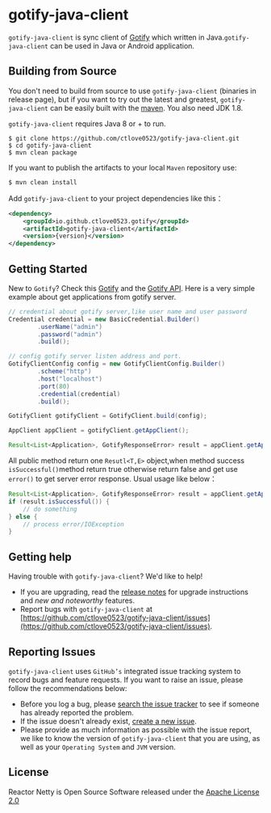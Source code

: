 # gotify-java-client

`gotify-java-client` is sync client of [Gotify](https://gotify.net/) which written in Java.`gotify-java-client` can be used in Java or Android application.

## Building from Source

You don't need to build from source to use `gotify-java-client` (binaries in release page), but if you want to try out the latest and greatest, `gotify-java-client` can be easily built with the [maven](https://maven.apache.org/). You also need JDK 1.8.

`gotify-java-client` requires Java 8 or + to run.

~~~shell
$ git clone https://github.com/ctlove0523/gotify-java-client.git
$ cd gotify-java-client
$ mvn clean package
~~~

If you want to publish the artifacts to your local `Maven` repository use:

~~~shell
$ mvn clean install
~~~

Add `gotify-java-client` to your project dependencies like this：

~~~xml
<dependency>
	<groupId>io.github.ctlove0523.gotify</groupId>
	<artifactId>gotify-java-client</artifactId>
	<version>{version}</version>
</dependency>
~~~



## Getting Started

New to `Gotify`? Check this [Gotify](https://gotify.net/) and the [Gotify API](https://gotify.net/api-docs). Here is a very simple example about get applications from gotify server.

```java
// credential about gotify server,like user name and user password
Credential credential = new BasicCredential.Builder()
		.userName("admin")
		.password("admin")
		.build();

// config gotify server listen address and port.
GotifyClientConfig config = new GotifyClientConfig.Builder()
		.scheme("http")
		.host("localhost")
		.port(80)
		.credential(credential)
		.build();

GotifyClient gotifyClient = GotifyClient.build(config);

AppClient appClient = gotifyClient.getAppClient();

Result<List<Application>, GotifyResponseError> result = appClient.getApplications();
```

All public method return one `Resutl<T,E>` object,when method success `isSuccessful()`method return true otherwise return false and get use `error()` to get server error response. Usual usage like below：

~~~java
Result<List<Application>, GotifyResponseError> result = appClient.getApplications();
if (result.isSuccessful()) {
	// do something
} else {
	// process error/IOException
}
~~~

## Getting help

Having trouble with `gotify-java-client`? We'd like to help!

* If you are upgrading, read the [release notes](https://github.com/ctlove0523/gotify-java-client/releases) for upgrade instructions and *new and noteworthy* features.
* Report bugs with `gotify-java-client` at [https://github.com/ctlove0523/gotify-java-client/issues](https://github.com/ctlove0523/gotify-java-client/issues).

## Reporting Issues

`gotify-java-client` uses `GitHub’s` integrated issue tracking system to record bugs and feature requests.
If you want to raise an issue, please follow the recommendations below:

* Before you log a bug, please [search the issue tracker](https://github.com/ctlove0523/gotify-java-client/search?type=Issues) to see if someone has already reported the problem.
* If the issue doesn't already exist, [create a new issue](https://github.com/ctlove0523/gotify-java-client/issues/new/choose).
* Please provide as much information as possible with the issue report, we like to know
  the version of `gotify-java-client` that you are using, as well as your `Operating System` and
  `JVM` version.

## License

Reactor Netty is Open Source Software released under the [Apache License 2.0](https://www.apache.org/licenses/LICENSE-2.0)
